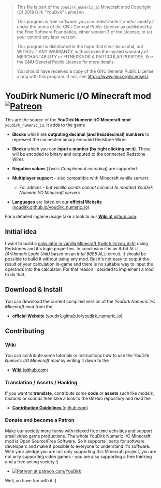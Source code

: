 > This file is part of the `youdirk_numeric_io` Minecraft mod
> Copyright (C) 2019  Dirk "YouDirk" Lehmann
>
> This program is free software: you can redistribute it and/or modify
> it under the terms of the GNU General Public License as published by
> the Free Software Foundation, either version 3 of the License, or
> (at your option) any later version.
>
> This program is distributed in the hope that it will be useful,
> but WITHOUT ANY WARRANTY; without even the implied warranty of
> MERCHANTABILITY or FITNESS FOR A PARTICULAR PURPOSE.  See the
> GNU General Public License for more details.
>
> You should have received a copy of the GNU General Public License
> along with this program.  If not, see <https://www.gnu.org/licenses/>.


YouDirk Numeric I/O Minecraft mod
 &nbsp; [![Patreon](
https://img.shields.io/badge/become_a-Patron-red.svg?style=flat&logo=Patreon&labelColor=red&logoColor=black
)](https://www.patreon.com/YouDirk)
=================================

This are the source of the **YouDirk Numeric I/O Minecraft mod**
`youdirk_numeric_io`.  It adds to the game

* **Blocks** which are **outputing decimal (and hexadecimal) numbers**
  to represent the connected binary encoded Redstone Wires

* **Blocks** which you can **input a number (by right clicking on
  it)**.  These will be encoded to binary and outputed to the
  connected Redstone Wires

* **Negative values** (*Two´s Complement encoding*) are supported

* **Multiplayer support** - also compatible with Minecraft vanilla
  servers
    - For admins - _but vanilla clients cannot connect to modded
      YouDirk Numeric I/O Minecraft servers_

* **Languages** are listed on our [**official Website**
  (youdirk.github.io/youdirk_numeric_io)
  ](https://youdirk.github.io/youdirk_numeric_io/)

For a detailed ingame usage take a look to our [**Wiki** at
github.com](https://github.com/YouDirk/youdirk_numeric_io/wiki).

Initial idea
------------

I want to build a [calculator in vanilla Minecraft
(twitch.tv/you_dirk)](https://www.twitch.tv/collections/jN0fzROVchV32A)
using Redstones and it's logic properties.  In conclusion it is an
8-bit ALU *(Arithmetic Logic Unit)* based on an *Intel 8085* ALU
circuit.  It should be possible to build it without using any mod.
But it's not easy to output the result of your calculation in-game and
there is no suitable way to input the operands into the calculator.
For that reason I decided to implement a mod to do that.

Download & Install
------------------

You can download the current compiled version of the *YouDirk Numeric
I/O Minecraft mod* from the

* [**official Website** (youdirk.github.io/youdirk_numeric_io)
  ](https://youdirk.github.io/youdirk_numeric_io/)

Contributing
------------

### Wiki

You can contribute some tutorials or instructions how to use the
*YouDirk Numeric I/O Minecraft mod* by writing it down to the

* [**Wiki** (github.com)
  ](https://github.com/YouDirk/youdirk_numeric_io/wiki)

### Translation / Assets / Hacking

If you want to **translate**, contribute some **code** or **assets**
such like *models*, *textures* or *sounds* then take a look to the
GitHub repository and read the

* [**Contribution Guidelines** (github.com)](CONTRIBUTING.md)

### Donate and become a Patron

Make our society more funny with relaxed free time activities and
support small video game productions.  The whole YouDirk Numeric I/O
Minecraft mod is Open Source/Free Software.  So it supports liberty
for software developers and make it possible to everyone to understand
it's software.  With your pledge you are not only supporting this
Minecraft project, you are not only supporting video games - you are
also supporting a free thinking and a free acting society :)

* [![Patreon](
https://img.shields.io/badge/become_a-Patron-red.svg?style=flat&logo=Patreon&labelColor=red&logoColor=black
) at patreon.com/YouDirk](https://www.patreon.com/YouDirk)

Well, so have fun with it :)
